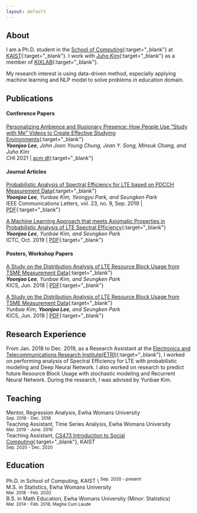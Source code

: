 ```yaml
---
layout: default
---
```


## About

I am a Ph.D. student in the [School of Computing](https://cs.kaist.ac.kr/){:target="_blank"} at [KAIST](https://www.kaist.ac.kr/){:target="_blank"}. I work with [Juho Kim](https://juhokim.com/){:target="_blank"} as a member of [KIXLAB](https://www.kixlab.org/){:target="_blank"}.

My research interest is using data-driven method, especially applying machine learning and NLP model to solve problems in education domain. 

## Publications

#### Conference Papers

[Personalizing Ambience and Illusionary Presence: How People Use “Study with Me” Videos to Create Effective Studying Environments](https://kixlab.github.io/website-files/2019/cscw2019-ComeTogether-paper.pdf){:target="_blank"}  
_**Yoonjoo Lee**, John Joon Young Chung, Jean Y. Song, Minsuk Chang, and Juho Kim_\
CHI 2021 | [acm dl](https://dl.acm.org/doi/10.1145/3359208){:target="_blank"}

#### Journal Articles
[Probabilistic Analysis of Spectral Efficiency for LTE based on PDCCH Measurement Data](https://ieeexplore.ieee.org/document/8750883){:target="_blank"}  
_**Yoonjoo Lee**, Yunbae Kim, Yeongyu Park, and Seungken Park_\
IEEE Communications Letters, vol. 23, no. 9, Sep. 2019 | [PDF](https://dl.acm.org/doi/10.1145/3359208){:target="_blank"}

[A Machine Learning Approach that meets Axiomatic Properties in Probabilistic Analysis of LTE Spectral Efficiency](https://ieeexplore.ieee.org/document/8939989){:target="_blank"}  
_**Yoonjoo Lee**, Yunbae Kim, and Seungken Park_\
ICTC, Oct. 2019 | [PDF](https://dl.acm.org/doi/10.1145/3359208){:target="_blank"}


#### Posters, Workshop Papers

[A Study on the Distribution Analysis of LTE Resource Block Usage from TSME Measurement Data](http://www.dbpia.co.kr/journal/articleDetail?nodeId=NODE07512759&language=ko_KR){:target="_blank"}  
_**Yoonjoo Lee**, Yunbae Kim, and Seungken Park_\
KICS, Jun. 2018 | [PDF](https://dl.acm.org/doi/10.1145/3334480.3382906){:target="_blank"}

[A Study on the Distribution Analysis of LTE Resource Block Usage from TSME Measurement Data](http://www.dbpia.co.kr/journal/articleDetail?nodeId=NODE07512760){:target="_blank"}  
_Yunbae Kim, **Yoonjoo Lee**, and Seungken Park_\
KICS, Jun. 2018 | [PDF](https://dl.acm.org/doi/10.1145/3334480.3382906){:target="_blank"}

## Research Experience
From Jan. 2018 to Dec. 2019, as a Research Assistant at the [Electronics and Telecommunications Research Institute(ETRI)](https://www.etri.re.kr/eng/main/main.etri){:target="_blank"}, I worked on performing analysis of Spectral Efficiency for LTE with probabilistic modeling and Deep Neural Network. I also worked on research to predict future Resource Block Usage with stochastic modeling and Recurrent Neural Network. During the research, I was advised by Yunbae Kim.

## Teaching
Mentor, Regression Analysis, Ewha Womans University\
<sup>Sep. 2018 - Dec. 2018</sup>\
Teaching Assistant, Time Series Analysis, Ewha Womans University\
<sup>Mar. 2019 - June. 2019</sup>\
Teaching Assistant, [CS473 Introduction to Social Computing](https://www.kixlab.org/courses/cs473-fall-2020/index.html){:target="_blank"}, KAIST\
<sup>Sep. 2020 - Dec. 2020</sup> 

## Education
Ph.D. in School of Computing, KAIST \ 
<sup>Sep. 2020 - present</sup>\
M.S. in Statistics, Ewha Womans University\
<sup>Mar. 2018 - Feb. 2020</sup>\
B.S. in Math Education, Ewha Womans University (Minor: Statistics)\
<sup>Mar. 2014 - Feb. 2018, Magna Cum Laude</sup>
